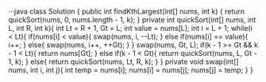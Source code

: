 ···java
class Solution {
    public int findKthLargest(int[] nums, int k) {
        return quickSort(nums, 0, nums.length - 1, k);
    }
    private int quickSort(int[] nums, int L, int R, int k){
        int Lt = R + 1, Gt = L;
        int value = nums[L];
        int i = L + 1;
        while(i < Lt){
            if(nums[i] < value){
                swap(nums, i, --Lt);
            }
            else if(nums[i] == value){
                i++;
            }
            else{
                swap(nums, i++, ++Gt);
            }
        }
        swap(nums, Gt, L);
        if(k - 1 >= Gt && k - 1 < Lt){
            return nums[Gt];
        }
        else if(k - 1 < Gt){
            return quickSort(nums, L, Gt - 1, k);
        }
        else{
            return quickSort(nums, Lt, R, k);
        }
    }
    private void swap(int[] nums, int i, int j){
        int temp = nums[i];
        nums[i] = nums[j];
        nums[j] = temp;
    }
}
```
